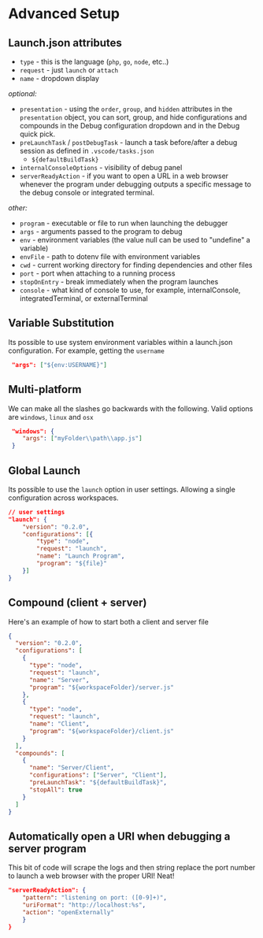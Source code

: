 # Advanced Setup

## Launch.json attributes

- `type` - this is the language (`php`, `go`, `node`, etc..)
- `request` - just `launch` or `attach`
- `name` - dropdown display

*optional:*
- `presentation` - using the `order`, `group`, and `hidden` attributes in the `presentation` object, you can sort, group, and hide configurations and compounds in the Debug configuration dropdown and in the Debug quick pick.
- `preLaunchTask` / `postDebugTask` - launch a task before/after a debug session as defined in `.vscode/tasks.json`
  - `${defaultBuildTask}` 
- `internalConsoleOptions` - visibility of debug panel
- `serverReadyAction` - if you want to open a URL in a web browser whenever the program under debugging outputs a specific message to the debug console or integrated terminal. 

*other:*
- `program` - executable or file to run when launching the debugger
- `args` - arguments passed to the program to debug
- `env` - environment variables (the value null can be used to "undefine" a variable)
- `envFile` - path to dotenv file with environment variables
- `cwd` - current working directory for finding dependencies and other files
- `port` - port when attaching to a running process
- `stopOnEntry` - break immediately when the program launches
- `console` - what kind of console to use, for example, internalConsole, integratedTerminal, or externalTerminal

## Variable Substitution

Its possible to use system environment variables within a launch.json configuration.  For example, getting the `username`
 
```json
 "args": ["${env:USERNAME}"]
```

## Multi-platform

We can make all the slashes go backwards with the following.  Valid options are `windows`, `linux` and `osx`
```json
 "windows": {
    "args": ["myFolder\\path\\app.js"]
 }
```


## Global Launch

Its possible to use the `launch` option in user settings.  Allowing a single configuration across workspaces.

```json
// user settings
"launch": {
    "version": "0.2.0",
    "configurations": [{
        "type": "node",
        "request": "launch",
        "name": "Launch Program",
        "program": "${file}"
    }]
}
```

## Compound (client + server)

Here's an example of how to start both a client and server file
```json
{
  "version": "0.2.0",
  "configurations": [
    {
      "type": "node",
      "request": "launch",
      "name": "Server",
      "program": "${workspaceFolder}/server.js"
    },
    {
      "type": "node",
      "request": "launch",
      "name": "Client",
      "program": "${workspaceFolder}/client.js"
    }
  ],
  "compounds": [
    {
      "name": "Server/Client",
      "configurations": ["Server", "Client"],
      "preLaunchTask": "${defaultBuildTask}",
      "stopAll": true
    }
  ]
}
```

## Automatically open a URI when debugging a server program

This bit of code will scrape the logs and then string replace the port number to launch a web browser with the proper URI! Neat!

```json
"serverReadyAction": {
    "pattern": "listening on port: ([0-9]+)",
    "uriFormat": "http://localhost:%s",
    "action": "openExternally"
    }
}
```